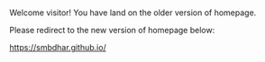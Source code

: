 # 
Welcome visitor! You have land on the older version of homepage. 

Please redirect to the new version of homepage below:

https://smbdhar.github.io/
